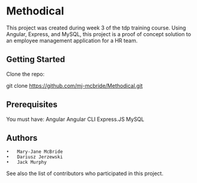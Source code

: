 # Methodical
This project was created during week 3 of the tdp training course. Using Angular, Express, and MySQL, this project is a proof of concept solution to an employee management application for a HR team.

## Getting Started
Clone the repo:

git clone https://github.com/mj-mcbride/Methodical.git

## Prerequisites
You must have:
Angular
Angular CLI
Express.JS
MySQL

## Authors
	•	Mary-Jane McBride
	•	Dariusz Jerzewski
	•	Jack Murphy
See also the list of contributors who participated in this project.
